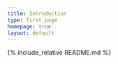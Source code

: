 ```yaml
---
title: Introduction
type: first_page
homepage: true
layout: default
---
```


{% include_relative README.md %}